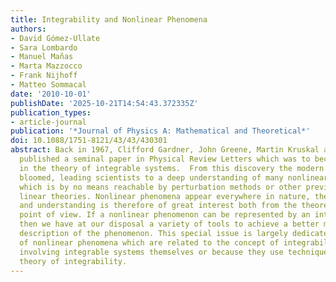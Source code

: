 ```yaml
---
title: Integrability and Nonlinear Phenomena
authors:
- David Gómez-Ullate
- Sara Lombardo
- Manuel Mañas
- Marta Mazzocco
- Frank Nijhoff
- Matteo Sommacal
date: '2010-10-01'
publishDate: '2025-10-21T14:54:43.372335Z'
publication_types:
- article-journal
publication: '*Journal of Physics A: Mathematical and Theoretical*'
doi: 10.1088/1751-8121/43/43/430301
abstract: Back in 1967, Clifford Gardner, John Greene, Martin Kruskal and Robert Miura
  published a seminal paper in Physical Review Letters which was to become a cornerstone
  in the theory of integrable systems.  From this discovery the modern theory of integrability
  bloomed, leading scientists to a deep understanding of many nonlinear phenomena
  which is by no means reachable by perturbation methods or other previous tools from
  linear theories. Nonlinear phenomena appear everywhere in nature, their description
  and understanding is therefore of great interest both from the theoretical and applicative
  point of view. If a nonlinear phenomenon can be represented by an integrable system
  then we have at our disposal a variety of tools to achieve a better mathematical
  description of the phenomenon. This special issue is largely dedicated to investigations
  of nonlinear phenomena which are related to the concept of integrability, either
  involving integrable systems themselves or because they use techniques from the
  theory of integrability.
---
```

